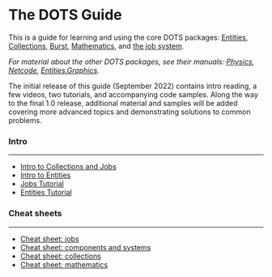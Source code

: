 # The DOTS Guide

This is a guide for learning and using the core DOTS packages: [Entities](https://docs.unity3d.com/Packages/com.unity.entities@latest/), [Collections](https://docs.unity3d.com/Packages/com.unity.collections@latest/), [Burst](https://docs.unity3d.com/Packages/com.unity.burst@latest/), [Mathematics](https://docs.unity3d.com/Packages/com.unity.mathematics@latest/), and [the job system](https://docs.unity3d.com/Manual/JobSystem.html). 

*For material about the other DOTS packages, see their manuals: [Physics](https://docs.unity3d.com/Packages/com.unity.physics@latest/), [Netcode](https://docs.unity3d.com/Packages/com.unity.netcode@latest/), [Entities.Graphics](https://docs.unity3d.com/Packages/com.unity.entities.graphics@latest/).*

The initial release of this guide (September 2022) contains intro reading, a few videos, two tutorials, and accompanying code samples. Along the way to the final 1.0 release, additional material and samples will be added covering more advanced topics and demonstrating solutions to common problems.

### Intro
---
- [Intro to Collections and Jobs](./intro/intro-jobs.md)
- [Intro to Entities](./intro/intro-entities.md)
- [Jobs Tutorial](./jobs_tutorial/README.md)
- [Entities Tutorial](./entities_tutorial/README.md)


### Cheat sheets
---

- [Cheat sheet: jobs](./cheatsheet/jobs.md)
- [Cheat sheet: components and systems](./cheatsheet/components_systems.md)
- [Cheat sheet: collections](./cheatsheet/collections.md)
- [Cheat sheet: mathematics](./cheatsheet/mathematics.md)





